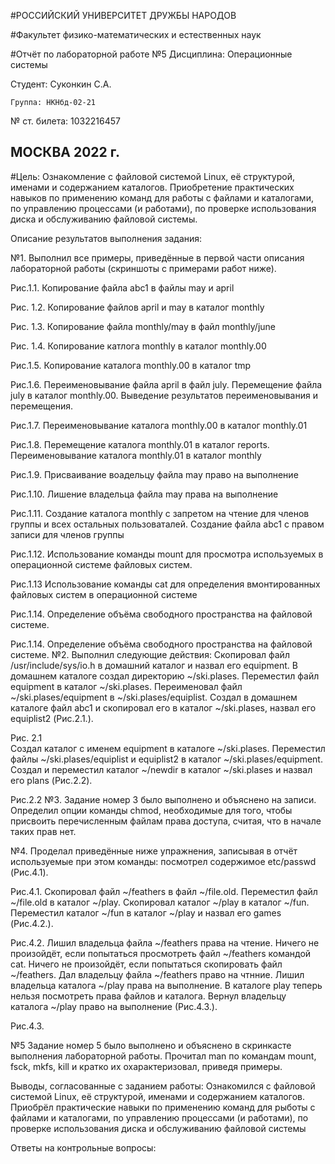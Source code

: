 #РОССИЙСКИЙ УНИВЕРСИТЕТ ДРУЖБЫ НАРОДОВ

#Факультет физико-математических и естественных наук







#Отчёт по лабораторной работе №5
Дисциплина: Операционные системы







Студент: Суконкин С.А.

	Группа: НКНбд-02-21

№ ст. билета: 1032216457                                       







МОСКВА
2022 г.
---
#Цель:
Ознакомление с файловой системой Linux, её структурой, именами и содержанием каталогов. Приобретение практических навыков по применению команд для работы с файлами и каталогами, по управлению процессами (и работами), по проверке использования диска и обслуживанию файловой системы.







































Описание результатов выполнения задания:

№1.
Выполнил все примеры, приведённые в первой части описания лабораторной работы (скриншоты с примерами работ ниже). 













Рис.1.1. Копирование файла abc1 в файлы may и april

















Рис. 1.2. Копирование файлов april и may в каталог monthly
















Рис. 1.3. Копирование
файла monthly/may в файл monthly/june

























Рис. 1.4. Копирование катлога monthly в каталог monthly.00 




















Рис.1.5. Копирование каталога monthly.00 в каталог tmp




















Рис.1.6. Переименовывание файла april в файл july. Перемещение файла july в каталог monthly.00. Выведение результатов переименовывания и перемещения.
































Рис.1.7. Переименовывание каталога monthly.00 в каталог monthly.01

























Рис.1.8. Перемещение каталога monthly.01 в каталог reports. Переименовывание каталога monthly.01 в каталог monthly


































Рис.1.9. Присваивание воадельцу файла may право на выполнение
























Рис.1.10. Лишение владельца файла may права на выполнение

























Рис.1.11. Создание каталога monthly с запретом на чтение для членов группы и всех остальных пользоваталей. Создание файла abc1 с правом записи для членов группы

















Рис.1.12. Использование команды mount для просмотра используемых в операционной системе файловых систем.
























Рис.1.13 Использование команды cat для определения вмонтированных файловых систем в операционной системе















Рис.1.14. Определение объёма свободного пространства на файловой системе.





























Рис.1.14. Определение объёма свободного пространства на файловой системе.
№2.
Выполнил следующие действия: Скопировал файл /usr/include/sys/io.h в домашний каталог и назвал его equipment. В домашнем каталоге создал  директорию ~/ski.plases. Переместил файл equipment в каталог ~/ski.plases. Переименовал файл ~/ski.plases/equipment в ~/ski.plases/equiplist. Создал в домашнем каталоге файл abc1 и скопировал его в каталог ~/ski.plases, назвал его equiplist2 (Рис.2.1.).


























Рис. 2.1  
Создал каталог с именем equipment в каталоге ~/ski.plases. Переместил файлы ~/ski.plases/equiplist и equiplist2 в каталог ~/ski.plases/equipment. Создал и переместил каталог ~/newdir в каталог ~/ski.plases и назвал его plans (Рис.2.2).

















Рис.2.2 
№3.
Задание номер 3 было выполнено и объяснено на записи. Определил опции команды chmod, необходимые для того, чтобы присвоить перечисленным файлам права доступа, считая, что в начале таких прав нет.

№4.
Проделал приведённые ниже упражнения, записывая в отчёт используемые при этом команды: посмотрел содержимое etc/passwd (Рис.4.1).
















Рис.4.1.
Скопировал файл ~/feathers в файл ~/file.old. Переместил файл ~/file.old в каталог ~/play. Скопировал каталог ~/play в каталог ~/fun. Переместил каталог ~/fun в каталог ~/play и назвал его games (Рис.4.2.).

















Рис.4.2.
Лишил владельца файла ~/feathers права на чтение. Ничего не произойдёт, если попытаться просмотреть файл ~/feathers командой cat. Ничего не произойдёт, если попытаться скопировать файл ~/feathers. Дал владельцу файла ~/feathers право на чтнние. Лишил владельца каталога ~/play права на выполнение. В каталоге play теперь нельзя посмотреть права файлов и каталога. Вернул владельцу каталога ~/play право на выполнение (Рис.4.3.).
















Рис.4.3.

№5
Задание номер 5 было выполнено и объяснено в скринкасте выполнения лабораторной работы. Прочитал man по командам mount, fsck, mkfs, kill и кратко их охарактеризовал, приведя примеры.


































Выводы, согласованные с заданием работы:
Ознакомился с файловой системой Linux, её структурой, именами и содержанием каталогов. Приобрёл практические навыки по применению команд для рыботы с файлами и каталогами, по управлению процессами (и работами), по проверке использования диска и обслуживанию файловой системы

Ответы на контрольные вопросы:

